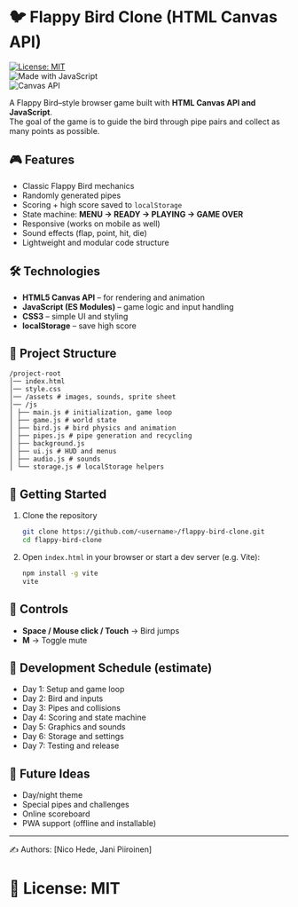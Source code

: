 # 🐦 Flappy Bird Clone (HTML Canvas API)

[![License: MIT](https://img.shields.io/badge/License-MIT-yellow.svg)](LICENSE)  
![Made with JavaScript](https://img.shields.io/badge/Made%20with-JavaScript-blue)  
![Canvas API](https://img.shields.io/badge/Canvas-API-green)  


A Flappy Bird–style browser game built with **HTML Canvas API and JavaScript**.  
The goal of the game is to guide the bird through pipe pairs and collect as many points as possible.  

## 🎮 Features
- Classic Flappy Bird mechanics  
- Randomly generated pipes  
- Scoring + high score saved to `localStorage`  
- State machine: **MENU → READY → PLAYING → GAME OVER**  
- Responsive (works on mobile as well)  
- Sound effects (flap, point, hit, die)  
- Lightweight and modular code structure  

## 🛠️ Technologies
- **HTML5 Canvas API** – for rendering and animation  
- **JavaScript (ES Modules)** – game logic and input handling  
- **CSS3** – simple UI and styling  
- **localStorage** – save high score  

## 📂 Project Structure
```
/project-root
│── index.html
│── style.css
│── /assets # images, sounds, sprite sheet
│── /js
│ ├── main.js # initialization, game loop
│ ├── game.js # world state
│ ├── bird.js # bird physics and animation
│ ├── pipes.js # pipe generation and recycling
│ ├── background.js
│ ├── ui.js # HUD and menus
│ ├── audio.js # sounds
│ └── storage.js # localStorage helpers
```

## 🚀 Getting Started
1. Clone the repository  
   ```bash
   git clone https://github.com/<username>/flappy-bird-clone.git
   cd flappy-bird-clone
   ```

2. Open `index.html` in your browser
   or start a dev server (e.g. Vite):
   ```bash
   npm install -g vite
   vite
   ```

## 🎯 Controls
- **Space / Mouse click / Touch** → Bird jumps
- **M** → Toggle mute

## 📅 Development Schedule (estimate)
- Day 1: Setup and game loop
- Day 2: Bird and inputs
- Day 3: Pipes and collisions
- Day 4: Scoring and state machine
- Day 5: Graphics and sounds
- Day 6: Storage and settings
- Day 7: Testing and release

## 🌟 Future Ideas
- Day/night theme
- Special pipes and challenges
- Online scoreboard
- PWA support (offline and installable)

---

✍️ Authors: [Nico Hede, Jani Piiroinen]

📜 License: MIT
=======
